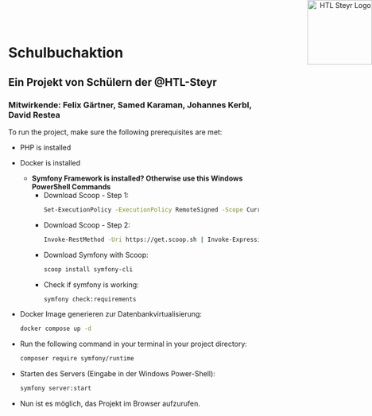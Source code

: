<div align="right">
  <img style="height: 130px; position: absolute; top: 0; right: 0;" src="https://www.htl-ooe.at/wp-content/uploads/2022/08/logo_steyr.png" alt="HTL Steyr Logo">
</div>

# Schulbuchaktion

## Ein Projekt von Schülern der @HTL-Steyr

### Mitwirkende: Felix Gärtner, Samed Karaman, Johannes Kerbl, David Restea

To run the project, make sure the following prerequisites are met:

- PHP is installed
  
- Docker is installed
  - **Symfony Framework is installed? Otherwise use this Windows PowerShell Commands**
    - Download Scoop - Step 1:
        ```bash
        Set-ExecutionPolicy -ExecutionPolicy RemoteSigned -Scope CurrentUser
        ```
    - Download Scoop - Step 2:
        ```bash
        Invoke-RestMethod -Uri https://get.scoop.sh | Invoke-Expression
        ```
    - Download Symfony with Scoop:
        ```bash
        scoop install symfony-cli
        ```
    - Check if symfony is working:
        ```bash
        symfony check:requirements
        ```
- Docker Image generieren zur Datenbankvirtualisierung:
    ```bash
    docker compose up -d
    ```
- Run the following command in your terminal in your project directory:
    ```bash
    composer require symfony/runtime
    ```
- Starten des Servers (Eingabe in der Windows Power-Shell):
    ```bash
    symfony server:start
    ```
- Nun ist es möglich, das Projekt im Browser aufzurufen.
